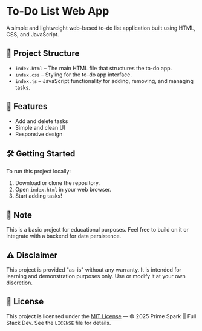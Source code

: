 # To-Do List Web App

A simple and lightweight web-based to-do list application built using HTML, CSS, and JavaScript.

## 📁 Project Structure

- `index.html` – The main HTML file that structures the to-do app.
- `index.css` – Styling for the to-do app interface.
- `index.js` – JavaScript functionality for adding, removing, and managing tasks.

## 🚀 Features

- Add and delete tasks
- Simple and clean UI
- Responsive design

## 🛠️ Getting Started

To run this project locally:

1. Download or clone the repository.
2. Open `index.html` in your web browser.
3. Start adding tasks!

## 📌 Note

This is a basic project for educational purposes. Feel free to build on it or integrate with a backend for data persistence.

## ⚠️ Disclaimer

This project is provided "as-is" without any warranty. It is intended for learning and demonstration purposes only. Use or modify it at your own discretion.

## 📄 License

This project is licensed under the [MIT License](./LICENSE) — © 2025 Prime Spark || Full Stack Dev. See the `LICENSE` file for details.
